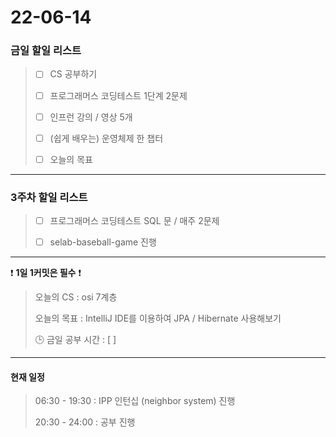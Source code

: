 # 22-06-14

### 금일 할일 리스트

> - [ ]  CS 공부하기  
>
> - [ ]  프로그래머스 코딩테스트 1단계 2문제  
>
> - [ ]  인프런 강의 / 영상 5개  
>
> - [ ]  (쉽게 배우는) 운영체제 한 챕터  
>
> - [ ]  오늘의 목표    
  

---  

### 3주차 할일 리스트  

> - [ ]  프로그래머스 코딩테스트 SQL 문 / 매주 2문제  
>
> - [ ]  selab-baseball-game 진행    
  

---  

❗ **1일 1커밋은 필수** ❗
> 오늘의 CS : osi 7계층  
>
> 오늘의 목표  : IntelliJ IDE를 이용하여 JPA / Hibernate 사용해보기  
>
> 🕒 금일 공부 시간 :  [  ]    
  

---  
#### 현재 일정  

> 06:30 - 19:30 : IPP 인턴십 (neighbor system) 진행  
>
> 20:30 - 24:00 : 공부 진행  
